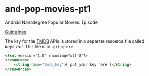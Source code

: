 # and-pop-movies-pt1
Android Nanodegree Popular Movies: Episode I

[Guidelines](https://docs.google.com/document/d/1ZlN1fUsCSKuInLECcJkslIqvpKlP7jWL2TP9m6UiA6I/pub?embedded=true)

The key for the [TMDB](https://www.themoviedb.org/documentation/api?language=en) APIs is
stored in a separate resource file called *keys.xml*. This file is in `.gitignore`

```html
<?xml version="1.0" encoding="utf-8"?>
<resources>
    <string name="tmdb_key">[ put your key here ]</string>
</resources>
```
